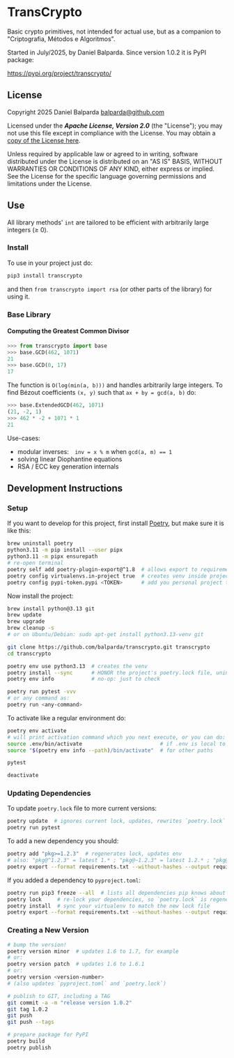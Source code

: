 # TransCrypto

Basic crypto primitives, not intended for actual use, but as a companion to "Criptografia, Métodos e Algoritmos".

Started in July/2025, by Daniel Balparda. Since version 1.0.2 it is PyPI package:

<https://pypi.org/project/transcrypto/>

## License

Copyright 2025 Daniel Balparda <balparda@github.com>

Licensed under the ***Apache License, Version 2.0*** (the "License"); you may not use this file except in compliance with the License. You may obtain a [copy of the License here](http://www.apache.org/licenses/LICENSE-2.0).

Unless required by applicable law or agreed to in writing, software distributed under the License is distributed on an "AS IS" BASIS, WITHOUT WARRANTIES OR CONDITIONS OF ANY KIND, either express or implied. See the License for the specific language governing permissions and limitations under the License.

## Use

All library methods' `int` are tailored to be efficient with arbitrarily large integers (≥ 0).

### Install

To use in your project just do:

```sh
pip3 install transcrypto
```

and then `from transcrypto import rsa` (or other parts of the library) for using it.

### Base Library

#### Computing the Greatest Common Divisor

```py
>>> from transcrypto import base
>>> base.GCD(462, 1071)
21
>>> base.GCD(0, 17)
17
```

The function is `O(log(min(a, b)))` and handles arbitrarily large integers. To find Bézout coefficients `(x, y)` such that `ax + by = gcd(a, b)` do:

```py
>>> base.ExtendedGCD(462, 1071)
(21, -2, 1)
>>> 462 * -2 + 1071 * 1
21
```

Use-cases:

* modular inverses: `inv = x % m` when `gcd(a, m) == 1`
* solving linear Diophantine equations
* RSA / ECC key generation internals

## Development Instructions

### Setup

If you want to develop for this project, first install [Poetry](https://python-poetry.org/docs/cli/), but make sure it is like this:

```sh
brew uninstall poetry
python3.11 -m pip install --user pipx
python3.11 -m pipx ensurepath
# re-open terminal
poetry self add poetry-plugin-export@^1.8  # allows export to requirements.txt (see below)
poetry config virtualenvs.in-project true  # creates venv inside project directory
poetry config pypi-token.pypi <TOKEN>      # add you personal project token
```

Now install the project:

```sh
brew install python@3.13 git
brew update
brew upgrade
brew cleanup -s
# or on Ubuntu/Debian: sudo apt-get install python3.13-venv git

git clone https://github.com/balparda/transcrypto.git transcrypto
cd transcrypto

poetry env use python3.13  # creates the venv
poetry install --sync      # HONOR the project's poetry.lock file, uninstalls stray packages
poetry env info            # no-op: just to check

poetry run pytest -vvv
# or any command as:
poetry run <any-command>
```

To activate like a regular environment do:

```sh
poetry env activate
# will print activation command which you next execute, or you can do:
source .env/bin/activate                         # if .env is local to the project
source "$(poetry env info --path)/bin/activate"  # for other paths

pytest

deactivate
```

### Updating Dependencies

To update `poetry.lock` file to more current versions:

```sh
poetry update  # ignores current lock, updates, rewrites `poetry.lock` file
poetry run pytest
```

To add a new dependency you should:

```sh
poetry add "pkg>=1.2.3"  # regenerates lock, updates env
# also: "pkg@^1.2.3" = latest 1.* ; "pkg@~1.2.3" = latest 1.2.* ; "pkg@1.2.3" exact
poetry export --format requirements.txt --without-hashes --output requirements.txt
```

If you added a dependency to `pyproject.toml`:

```sh
poetry run pip3 freeze --all  # lists all dependencies pip knows about
poetry lock     # re-lock your dependencies, so `poetry.lock` is regenerated
poetry install  # sync your virtualenv to match the new lock file
poetry export --format requirements.txt --without-hashes --output requirements.txt
```

### Creating a New Version

```sh
# bump the version!
poetry version minor  # updates 1.6 to 1.7, for example
# or:
poetry version patch  # updates 1.6 to 1.6.1
# or:
poetry version <version-number>
# (also updates `pyproject.toml` and `poetry.lock`)

# publish to GIT, including a TAG
git commit -a -m "release version 1.0.2"
git tag 1.0.2
git push
git push --tags

# prepare package for PyPI
poetry build
poetry publish
```
